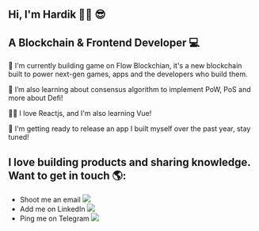 ## Hi, I'm Hardik 👋🏾 😎 
## A Blockchain & Frontend Developer 💻 

🔭 I'm currently building game on Flow Blockchian, it's a new blockchain built to power next-gen games, apps and the developers who build them.

🌱 I’m also learning about consensus algorithm to implement PoW, PoS and more about Defi!

👨‍💻 I love Reactjs, and I'm also learning Vue!

💪 I'm getting ready to release an app I built myself over the past year, stay tuned!

## I love building products and sharing knowledge. Want to get in touch 🌎:
<ul>
  <li><a href="mailto: er.hardiksharma05@gmail.com" style="text-decoration:none" target="_blank">Shoot me an email <img src="https://img.icons8.com/color/18/000000/gmail--v2.png"/><a/></li>
  <li><a href="https://www.linkedin.com/in/hardik-sharma/" style="text-decoration:none" target="_blank">Add me on LinkedIn <img src="https://img.icons8.com/color/18/000000/linkedin.png"/></a></li>
  <li><a href="https://telegram.me/Oxhardik" style="text-decoration:none" target="_blank">Ping me on Telegram <img src="https://img.icons8.com/fluent/18/000000/telegram-app.png"/></a></li>
</ul>

